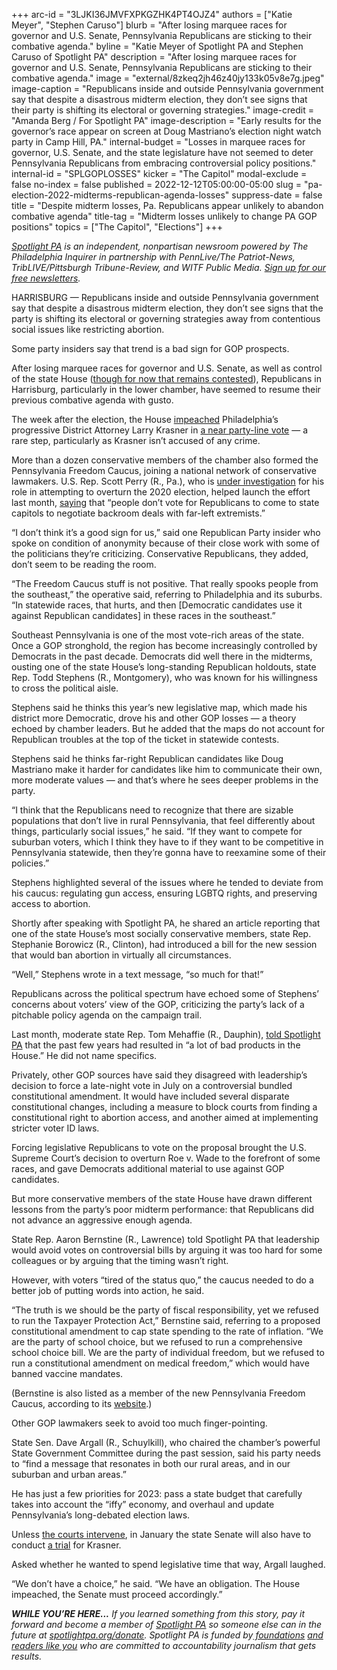 +++
arc-id = "3LJKI36JMVFXPKGZHK4PT4OJZ4"
authors = ["Katie Meyer", "Stephen Caruso"]
blurb = "After losing marquee races for governor and U.S. Senate, Pennsylvania Republicans are sticking to their combative agenda."
byline = "Katie Meyer of Spotlight PA and Stephen Caruso of Spotlight PA"
description = "After losing marquee races for governor and U.S. Senate, Pennsylvania Republicans are sticking to their combative agenda."
image = "external/8zkeq2jh46z40jy133k05v8e7g.jpeg"
image-caption = "Republicans inside and outside Pennsylvania government say that despite a disastrous midterm election, they don’t see signs that their party is shifting its electoral or governing strategies."
image-credit = "Amanda Berg / For Spotlight PA"
image-description = "Early results for the governor’s race appear on screen at Doug Mastriano’s election night watch party in Camp Hill, PA."
internal-budget = "Losses in marquee races for governor, U.S. Senate, and the state legislature have not seemed to deter Pennsylvania Republicans from embracing controversial policy positions."
internal-id = "SPLGOPLOSSES"
kicker = "The Capitol"
modal-exclude = false
no-index = false
published = 2022-12-12T05:00:00-05:00
slug = "pa-election-2022-midterms-republican-agenda-losses"
suppress-date = false
title = "Despite midterm losses, Pa. Republicans appear unlikely to abandon combative agenda"
title-tag = "Midterm losses unlikely to change PA GOP positions"
topics = ["The Capitol", "Elections"]
+++

<a href="https://www.spotlightpa.org/"><i>Spotlight PA</i></a><i> is an independent, nonpartisan newsroom powered by The Philadelphia Inquirer in partnership with PennLive/The Patriot-News, TribLIVE/Pittsburgh Tribune-Review, and WITF Public Media. </i><a href="https://www.spotlightpa.org/newsletters"><i>Sign up for our free newsletters</i></a><i>.</i>

HARRISBURG — Republicans inside and outside Pennsylvania government say that despite a disastrous midterm election, they don’t see signs that the party is shifting its electoral or governing strategies away from contentious social issues like restricting abortion.

Some party insiders say that trend is a bad sign for GOP prospects.

After losing marquee races for governor and U.S. Senate, as well as control of the state House (<a href="https://www.spotlightpa.org/news/2022/12/pa-2022-election-state-house-specials-joanna-mcclinton/">though for now that remains contested</a>), Republicans in Harrisburg, particularly in the lower chamber, have seemed to resume their previous combative agenda with gusto.

<script src="https://www.spotlightpa.org/embed.js" async></script><div data-spl-embed-version="1" data-spl-src="https://www.spotlightpa.org/embeds/newsletter/"></div>

The week after the election, the House <a href="https://www.inquirer.com/news/larry-krasner-impeachment-vote-pennsylvania-house-20221116.html">impeached</a> Philadelphia’s progressive District Attorney Larry Krasner in <a href="https://www.legis.state.pa.us/cfdocs/legis/RC/Public/rc_view_action2.cfm?sess_yr=2021&sess_ind=0&rc_body=H&rc_nbr=1283">a near party-line vote</a> — a rare step, particularly as Krasner isn’t accused of any crime.

More than a dozen conservative members of the chamber also formed the Pennsylvania Freedom Caucus, joining a national network of conservative lawmakers. U.S. Rep. Scott Perry (R., Pa.), who is <a href="https://www.politico.com/news/2022/08/10/scott-perry-trump-fbi-investigation-00050901">under investigation</a> for his role in attempting to overturn the 2020 election, helped launch the effort last month, <a href="https://twitter.com/StephenJ_Caruso/status/1597299408928124928">saying</a> that “people don’t vote for Republicans to come to state capitols to negotiate backroom deals with far-left extremists.”

“I don’t think it’s a good sign for us,” said one Republican Party insider who spoke on condition of anonymity because of their close work with some of the politicians they’re criticizing. Conservative Republicans, they added, don’t seem to be reading the room.

“The Freedom Caucus stuff is not positive. That really spooks people from the southeast,” the operative said, referring to Philadelphia and its suburbs. “In statewide races, that hurts, and then [Democratic candidates use it against Republican candidates] in these races in the southeast.”

Southeast Pennsylvania is one of the most vote-rich areas of the state. Once a GOP stronghold, the region has become increasingly controlled by Democrats in the past decade. Democrats did well there in the midterms, ousting one of the state House’s long-standing Republican holdouts, state Rep. Todd Stephens (R., Montgomery), who was known for his willingness to cross the political aisle.

Stephens said he thinks this year’s new legislative map, which made his district more Democratic, drove his and other GOP losses — a theory echoed by chamber leaders. But he added that the maps do not account for Republican troubles at the top of the ticket in statewide contests.

Stephens said he thinks far-right Republican candidates like Doug Mastriano make it harder for candidates like him to communicate their own, more moderate values — and that’s where he sees deeper problems in the party.

“I think that the Republicans need to recognize that there are sizable populations that don’t live in rural Pennsylvania, that feel differently about things, particularly social issues,” he said. “If they want to compete for suburban voters, which I think they have to if they want to be competitive in Pennsylvania statewide, then they’re gonna have to reexamine some of their policies.”

Stephens highlighted several of the issues where he tended to deviate from his caucus: regulating gun access, ensuring LGBTQ rights, and preserving access to abortion.

Shortly after speaking with Spotlight PA, he shared an article reporting that one of the state House’s most socially conservative members, state Rep. Stephanie Borowicz (R., Clinton), had introduced a bill for the new session that would ban abortion in virtually all circumstances.

“Well,” Stephens wrote in a text message, “so much for that!”

Republicans across the political spectrum have echoed some of Stephens’ concerns about voters’ view of the GOP, criticizing the party’s lack of a pitchable policy agenda on the campaign trail.

Last month, moderate state Rep. Tom Mehaffie (R., Dauphin), <a href="https://www.spotlightpa.org/news/2022/11/pa-election-2022-results-democrat-house-control-speaker-election/">told Spotlight PA</a> that the past few years had resulted in “a lot of bad products in the House.” He did not name specifics.

Privately, other GOP sources have said they disagreed with leadership’s decision to force a late-night vote in July on a controversial bundled constitutional amendment. It would have included several disparate constitutional changes, including a measure to block courts from finding a constitutional right to abortion access, and another aimed at implementing stricter voter ID laws.

Forcing legislative Republicans to vote on the proposal brought the U.S. Supreme Court’s decision to overturn Roe v. Wade to the forefront of some races, and gave Democrats additional material to use against GOP candidates.

But more conservative members of the state House have drawn different lessons from the party’s poor midterm performance: that Republicans did not advance an aggressive enough agenda.

State Rep. Aaron Bernstine (R., Lawrence) told Spotlight PA that leadership would avoid votes on controversial bills by arguing it was too hard for some colleagues or by arguing that the timing wasn’t right.

However, with voters “tired of the status quo,” the caucus needed to do a better job of putting words into action, he said.

“The truth is we should be the party of fiscal responsibility, yet we refused to run the Taxpayer Protection Act,” Bernstine said, referring to a proposed constitutional amendment to cap state spending to the rate of inflation. “We are the party of school choice, but we refused to run a comprehensive school choice bill. We are the party of individual freedom, but we refused to run a constitutional amendment on medical freedom,” which would have banned vaccine mandates.

(Bernstine is also listed as a member of the new Pennsylvania Freedom Caucus, according to its <a href="https://web.archive.org/20211202041156/https://statefreedomcaucus.org/">website</a>.)

<script src="https://www.spotlightpa.org/embed.js" async></script><div data-spl-embed-version="1" data-spl-src="https://www.spotlightpa.org/embeds/donate/"></div>

Other GOP lawmakers seek to avoid too much finger-pointing.

State Sen. Dave Argall (R., Schuylkill), who chaired the chamber’s powerful State Government Committee during the past session, said his party needs to “find a message that resonates in both our rural areas, and in our suburban and urban areas.”

He has just a few priorities for 2023: pass a state budget that carefully takes into account the “iffy” economy, and overhaul and update Pennsylvania’s long-debated election laws.

Unless <a href="https://www.inquirer.com/news/larry-krasner-impeachment-lawsuit-philadelphia-district-attorney-commonwealth-court-20221205.html">the courts intervene</a>, in January the state Senate will also have to conduct <a href="https://www.inquirer.com/news/philadelphia/larry-krasner-impeachment-pa-senate-philadelphia-district-attorney-20221130.html">a trial</a> for Krasner.

Asked whether he wanted to spend legislative time that way, Argall laughed.

“We don’t have a choice,” he said. “We have an obligation. The House impeached, the Senate must proceed accordingly.”

<i><b>WHILE YOU’RE HERE...</b></i><i> If you learned something from this story, pay it forward and become a member of </i><a href="https://www.spotlightpa.org/"><i>Spotlight PA</i></a><i> so someone else can in the future at </i><a href="https://www.spotlightpa.org/donate"><i>spotlightpa.org/donate</i></a><i>. Spotlight PA is funded by</i><a href="https://www.spotlightpa.org/support"><i> foundations</i></a><i> </i><a href="https://www.spotlightpa.org/support"><i>and readers like you</i></a><i> who are committed to accountability journalism that gets results.</i>
